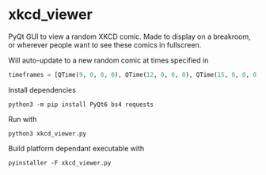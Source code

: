 # xkcd_viewer
PyQt GUI to view a random XKCD comic. Made to display on a breakroom, or wherever people want to see these comics in fullscreen. 

Will auto-update to a new random comic at times specified in
```python
timeframes = [QTime(9, 0, 0, 0), QTime(12, 0, 0, 0), QTime(15, 0, 0, 0)] #QTime(h, m, s, ms)
```

Install dependencies
```shell
python3 -m pip install PyQt6 bs4 requests
```

Run with 
```shell
python3 xkcd_viewer.py
```

Build platform dependant executable with
```shell
pyinstaller -F xkcd_viewer.py
```
